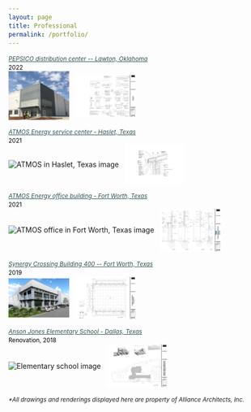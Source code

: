 ```yaml
---
layout: page
title: Professional
permalink: /portfolio/
---
```


<a style="color:DarkSlateGray" align="right" href="{{site.url}}/professional-pepsi-lawton/"> <small> <em> PEPSICO distribution center -- Lawton, Oklahoma  </em> </small> </a> <br>
<a style="color:Black;font-size:14px;"> <small> 2022 </small> </a> <br>
<img alt="PEPSICO distribution center image" align="middle" width="120" src="/assets/prof-pepsico-distribution-center-image.jpg">
&nbsp; 
 <img alt="PEPSICO distribution center drawings" align="middle" width="120" src="/assets/prof-pepsico-distribution-center-drawing.jpg">

<a style="color:DarkSlateGray" align="right" href="{{site.url}}/professional-atmos-haslet/"> <small> <em> ATMOS Energy service center - Haslet, Texas  </em> </small> </a> <br>
<a style="color:Black;font-size:14px;"> <small> 2021 </small> </a> <br>
<img alt="ATMOS in Haslet, Texas image" align="middle" width="120" src="/assets/prof-atmos-haslet-overview.jpg">
&nbsp; 
<img alt="ATMOS service center drawings" align="middle" width="120" src="/assets/prof-atmos-haslet-drawing.jpg">

<a style="color:DarkSlateGray" align="right" href="{{site.url}}/professional-atmos-fort-worth/"> <small> <em> ATMOS Energy office building - Fort Worth, Texas  </em> </small> </a> <br>
<a style="color:Black;font-size:14px;"> <small> 2021 </small> </a> <br>
<img alt="ATMOS office in Fort Worth, Texas image" align="middle" width="120" src="/assets/prof-atmos-fort-worth-image.jpg">
&nbsp; 
<img alt="ATMOS Energy office building - Fort Worth, Texas drawing" align="middle" width="120" src="/assets/prof-atmos-fort-worth-drawing.jpg">

<a style="color:DarkSlateGray" align="right" href="{{site.url}}/professional-synergy-crossing/"> <small> <em> Synergy Crossing Building 400 -- Fort Worth, Texas  </em> </small> </a> <br>
<a style="color:Black;font-size:14px;"> <small> 2019 </small> </a> <br>
<img alt="Synergy Crossing 400 Building in Forth Worth, TX image" align="middle" width="120" src="/assets/prof-synergy-crossing-image.jpg">
&nbsp; 
<img alt="Synergy Crossing building drawings" align="middle" width="120" src="/assets/prof-synergy-crossing-drawing.jpg">

<a style="color:DarkSlateGray" align="right" href="{{site.url}}/professional-anson/"> <small> <em> Anson Jones Elementary School - Dallas, Texas </em> </small> </a> <br>
<a style="color:Black;font-size:14px;"> <small> Renovation, 2018 </small> </a> <br>
<img alt="Elementary school image" align="middle" width="120" src="/assets/prof-anson-elementary.jpg">
&nbsp; 
<img alt="Elementary school drawings" align="middle" width="120" src="/assets/prof-anson-drawing.jpg">

<a> <small> <em> *All drawings and renderings displayed here are property of Alliance Architects, Inc. </em> </small>